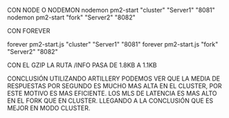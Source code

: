 
CON NODE O NODEMON
nodemon pm2-start "cluster" "Server1" "8081"
nodemon pm2-start "fork" "Server2" "8082"

CON FOREVER

forever pm2-start.js "cluster" "Server1" "8081"
forever pm2-start.js "fork" "Server2" "8082"

CON EL GZIP LA RUTA /INFO PASA DE 1.8KB A 1.1KB

CONCLUSIÓN
UTILIZANDO ARTILLERY PODEMOS VER QUE LA MEDIA DE RESPUESTAS POR SEGUNDO ES MUCHO MAS ALTA EN EL CLUSTER, POR ESTE MOTIVO ES MAS EFICIENTE.
LOS MLS DE LATENCIA ES MAS ALTO EN EL FORK QUE EN CLUSTER. LLEGANDO A LA CONCLUSIÓN QUE ES MEJOR EN MODO CLUSTER.
